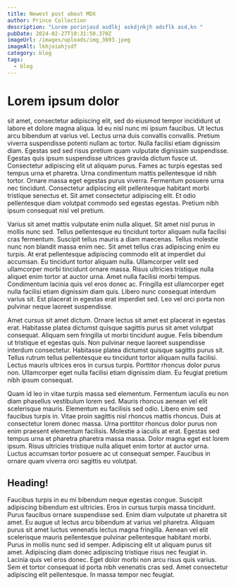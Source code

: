```yaml
---
title: Newest post about MDX
author: Prince Collection
description: "Lorem porinjasd asdlkj askdjnkjh adsflk asd,kn "
pubDate: 2024-02-27T19:31:50.370Z
imageUrl: /images/uploads/img_3693.jpeg
imageAlt: lkhjoiahjsdf
category: blog
tags:
  - blog
---
```

# Lorem ipsum dolor 

sit amet, consectetur adipiscing elit, sed do eiusmod tempor incididunt ut labore et dolore magna aliqua. Id eu nisl nunc mi ipsum faucibus. Ut lectus arcu bibendum at varius vel. Lectus urna duis convallis convallis. Pretium viverra suspendisse potenti nullam ac tortor. Nulla facilisi etiam dignissim diam. Egestas sed sed risus pretium quam vulputate dignissim suspendisse. Egestas quis ipsum suspendisse ultrices gravida dictum fusce ut. Consectetur adipiscing elit ut aliquam purus. Fames ac turpis egestas sed tempus urna et pharetra. Urna condimentum mattis pellentesque id nibh tortor. Ornare massa eget egestas purus viverra. Fermentum posuere urna nec tincidunt. Consectetur adipiscing elit pellentesque habitant morbi tristique senectus et. Sit amet consectetur adipiscing elit. Et odio pellentesque diam volutpat commodo sed egestas egestas. Pretium nibh ipsum consequat nisl vel pretium.

Varius sit amet mattis vulputate enim nulla aliquet. Sit amet nisl purus in mollis nunc sed. Tellus pellentesque eu tincidunt tortor aliquam nulla facilisi cras fermentum. Suscipit tellus mauris a diam maecenas. Tellus molestie nunc non blandit massa enim nec. Sit amet tellus cras adipiscing enim eu turpis. At erat pellentesque adipiscing commodo elit at imperdiet dui accumsan. Eu tincidunt tortor aliquam nulla. Ullamcorper velit sed ullamcorper morbi tincidunt ornare massa. Risus ultricies tristique nulla aliquet enim tortor at auctor urna. Amet nulla facilisi morbi tempus. Condimentum lacinia quis vel eros donec ac. Fringilla est ullamcorper eget nulla facilisi etiam dignissim diam quis. Libero nunc consequat interdum varius sit. Est placerat in egestas erat imperdiet sed. Leo vel orci porta non pulvinar neque laoreet suspendisse.



Amet cursus sit amet dictum. Ornare lectus sit amet est placerat in egestas erat. Habitasse platea dictumst quisque sagittis purus sit amet volutpat consequat. Aliquam sem fringilla ut morbi tincidunt augue. Felis bibendum ut tristique et egestas quis. Non pulvinar neque laoreet suspendisse interdum consectetur. Habitasse platea dictumst quisque sagittis purus sit. Tellus rutrum tellus pellentesque eu tincidunt tortor aliquam nulla facilisi. Lectus mauris ultrices eros in cursus turpis. Porttitor rhoncus dolor purus non. Ullamcorper eget nulla facilisi etiam dignissim diam. Eu feugiat pretium nibh ipsum consequat.



Quam id leo in vitae turpis massa sed elementum. Fermentum iaculis eu non diam phasellus vestibulum lorem sed. Mauris rhoncus aenean vel elit scelerisque mauris. Elementum eu facilisis sed odio. Libero enim sed faucibus turpis in. Vitae proin sagittis nisl rhoncus mattis rhoncus. Duis at consectetur lorem donec massa. Urna porttitor rhoncus dolor purus non enim praesent elementum facilisis. Molestie a iaculis at erat. Egestas sed tempus urna et pharetra pharetra massa massa. Dolor magna eget est lorem ipsum. Risus ultricies tristique nulla aliquet enim tortor at auctor urna. Luctus accumsan tortor posuere ac ut consequat semper. Faucibus in ornare quam viverra orci sagittis eu volutpat.

## Heading!

Faucibus turpis in eu mi bibendum neque egestas congue. Suscipit adipiscing bibendum est ultricies. Eros in cursus turpis massa tincidunt. Purus faucibus ornare suspendisse sed. Enim diam vulputate ut pharetra sit amet. Eu augue ut lectus arcu bibendum at varius vel pharetra. Aliquam purus sit amet luctus venenatis lectus magna fringilla. Aenean vel elit scelerisque mauris pellentesque pulvinar pellentesque habitant morbi. Purus in mollis nunc sed id semper. Adipiscing elit ut aliquam purus sit amet. Adipiscing diam donec adipiscing tristique risus nec feugiat in. Lacinia quis vel eros donec. Eget dolor morbi non arcu risus quis varius. Sem et tortor consequat id porta nibh venenatis cras sed. Amet consectetur adipiscing elit pellentesque. In massa tempor nec feugiat.
